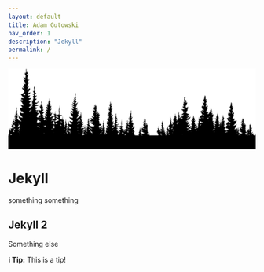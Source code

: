```yaml
---
layout: default
title: Adam Gutowski
nav_order: 1
description: "Jekyll"
permalink: /
---
```


![las](/assets/images/las.png)

# Jekyll

something something

## Jekyll 2

Something else

**ℹ️ Tip:** This is a tip!